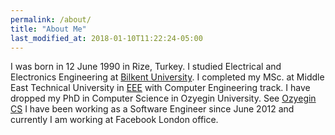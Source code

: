 ```yaml
---
permalink: /about/
title: "About Me"
last_modified_at: 2018-01-10T11:22:24-05:00
---
```


I was born in 12 June 1990 in Rize, Turkey. I studied Electrical and Electronics Engineering at [Bilkent University](http://www.ee.bilkent.edu.tr/tr/).
I completed my MSc. at Middle East Technical University in [EEE](https://eee2.metu.edu.tr/tr) with Computer Engineering track. I have dropped my PhD in Computer Science in Ozyegin University. See [Ozyegin CS](https://cs.ozyegin.edu.tr/tr)
I have been working as a Software Engineer since June 2012 and currently I am working at Facebook London office.